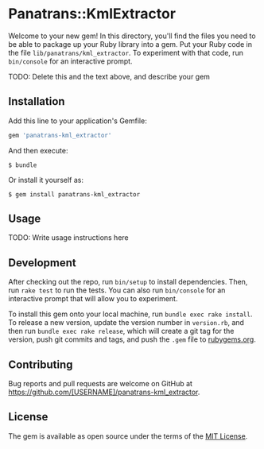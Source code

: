 # Panatrans::KmlExtractor

Welcome to your new gem! In this directory, you'll find the files you need to be able to package up your Ruby library into a gem. Put your Ruby code in the file `lib/panatrans/kml_extractor`. To experiment with that code, run `bin/console` for an interactive prompt.

TODO: Delete this and the text above, and describe your gem

## Installation

Add this line to your application's Gemfile:

```ruby
gem 'panatrans-kml_extractor'
```

And then execute:

    $ bundle

Or install it yourself as:

    $ gem install panatrans-kml_extractor

## Usage

TODO: Write usage instructions here

## Development

After checking out the repo, run `bin/setup` to install dependencies. Then, run `rake test` to run the tests. You can also run `bin/console` for an interactive prompt that will allow you to experiment.

To install this gem onto your local machine, run `bundle exec rake install`. To release a new version, update the version number in `version.rb`, and then run `bundle exec rake release`, which will create a git tag for the version, push git commits and tags, and push the `.gem` file to [rubygems.org](https://rubygems.org).

## Contributing

Bug reports and pull requests are welcome on GitHub at https://github.com/[USERNAME]/panatrans-kml_extractor.


## License

The gem is available as open source under the terms of the [MIT License](http://opensource.org/licenses/MIT).

